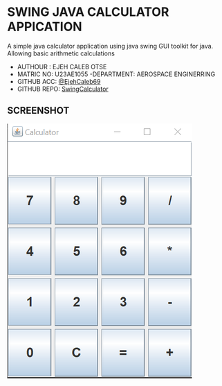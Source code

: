 # SWING JAVA CALCULATOR APPICATION

A simple java calculator application using java swing GUI toolkit for java. Allowing basic arithmetic calculations

- AUTHOUR : EJEH CALEB OTSE
- MATRIC NO: U23AE1055
-DEPARTMENT: AEROSPACE ENGINERRING
- GITHUB ACC: [@EjehCaleb69](https://github.com/EjehCaleb69)
- GITHUB REPO: [SwingCalculator](https://github.com/EjehCaleb69/swing-calculator-U23AE1055)

## SCREENSHOT
![calculator-img](/images/calculator-pic.png)

